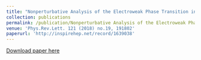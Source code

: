 ```yaml
---
title: "Nonperturbative Analysis of the Electroweak Phase Transition in the Two Higgs Doublet Model"
collection: publications
permalink: /publication/Nonperturbative Analysis of the Electroweak Phase Transition in the Two Higgs Doublet Model
venue: 'Phys.Rev.Lett. 121 (2018) no.19, 191802'
paperurl: 'http://inspirehep.net/record/1639038'
---
```


[Download paper here](https://arxiv.org/pdf/1711.09849.pdf)
